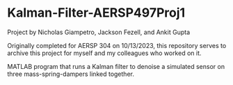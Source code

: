 # Kalman-Filter-AERSP497Proj1

Project by Nicholas Giampetro, Jackson Fezell, and Ankit Gupta

Originally completed for AERSP 304 on 10/13/2023, this repository serves to archive this project for myself and my colleagues who worked on it.

MATLAB program that runs a Kalman filter to denoise a simulated sensor on three mass-spring-dampers linked together.
